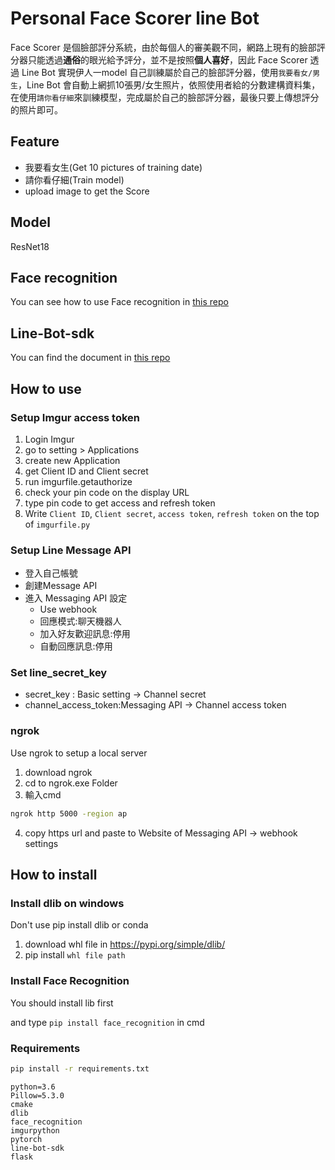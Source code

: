 # Personal Face Scorer line Bot
Face Scorer 是個臉部評分系統，由於每個人的審美觀不同，網路上現有的臉部評分器只能透過**通俗**的眼光給予評分，並不是按照**個人喜好**，因此 Face Scorer 透過 Line Bot 實現伊人一model 自己訓練屬於自己的臉部評分器，使用`我要看女/男生`，Line Bot 會自動上網抓10張男/女生照片，依照使用者給的分數建構資料集，在使用`請你看仔細`來訓練模型，完成屬於自己的臉部評分器，最後只要上傳想評分的照片即可。
## Feature
- 我要看女生(Get 10 pictures of training date)
- 請你看仔細(Train model)
- upload image to get the Score
## Model
ResNet18
## Face recognition
You can see how to use Face recognition in [this repo](https://github.com/ageitgey/face_recognition)

## Line-Bot-sdk
You can find the document in [this repo](https://github.com/line/line-bot-sdk-python)

## How to use

### Setup Imgur access token
1. Login Imgur
2. go to setting > Applications
3. create new Application
4. get Client ID and Client secret
5. run imgurfile.getauthorize
6. check your pin code on the display URL
7. type pin code  to get access and refresh token
8. Write `Client ID`, `Client secret`, `access token`, `refresh token` on the top of `imgurfile.py`

### Setup Line Message API
- 登入自己帳號
- 創建Message API
- 進入 Messaging API 設定
  - Use webhook
  - 回應模式:聊天機器人
  - 加入好友歡迎訊息:停用
  - 自動回應訊息:停用

### Set line_secret_key
  - secret_key : Basic setting -> Channel secret
  - channel_access_token:Messaging API -> Channel access token

### ngrok
Use ngrok to setup a local server
1. download ngrok
2. cd to ngrok.exe Folder
3. 輸入cmd
  ```cmd
  ngrok http 5000 -region ap
  ```
4. copy https url and paste to Website of Messaging API -> webhook settings

## How to install

### Install dlib on windows
Don't use pip install dlib or conda

1. download whl file in https://pypi.org/simple/dlib/
2. pip install `whl file path`

### Install Face Recognition
You should install lib first

and type `pip install face_recognition` in cmd

### Requirements
```cmd
pip install -r requirements.txt
```
```
python=3.6
Pillow=5.3.0
cmake
dlib
face_recognition
imgurpython
pytorch
line-bot-sdk
flask
```
